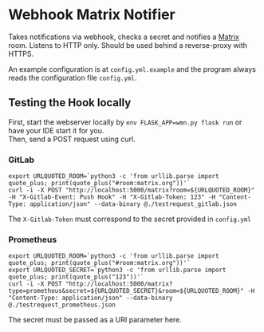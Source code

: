 # Webhook Matrix Notifier

Takes notifications via webhook, checks a secret and notifies a [Matrix](https://matrix.org) room.
Listens to HTTP only. Should be used behind a reverse-proxy with HTTPS.

An example configuration is at `config.yml.example` and the program always reads the configuration file `config.yml`.


## Testing the Hook locally

First, start the webserver locally by `env FLASK_APP=wmn.py flask run` or have your IDE start it for you. \
Then, send a POST request using curl.

### GitLab

```
export URLQUOTED_ROOM=`python3 -c 'from urllib.parse import quote_plus; print(quote_plus("#room:matrix.org"))'`
curl -i -X POST "http://localhost:5000/matrix?room=${URLQUOTED_ROOM}" -H "X-Gitlab-Event: Push Hook" -H "X-Gitlab-Token: 123" -H "Content-Type: application/json" --data-binary @./testrequest_gitlab.json
```

The `X-Gitlab-Token` must correspond to the secret provided in `config.yml`

### Prometheus

```
export URLQUOTED_ROOM=`python3 -c 'from urllib.parse import quote_plus; print(quote_plus("#room:matrix.org"))'`
export URLQUOTED_SECRET=`python3 -c 'from urllib.parse import quote_plus; print(quote_plus("123"))'`
curl -i -X POST "http://localhost:5000/matrix?type=prometheus&secret=${URLQUOTED_SECRET}&room=${URLQUOTED_ROOM}" -H "Content-Type: application/json" --data-binary @./testrequest_prometheus.json
```

The secret must be passed as a URI parameter here.
